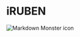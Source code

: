 # iRUBEN

<img src="https://cdn.discordapp.com/attachments/742413524126400523/1040713365175144538/Screenshot_2022-11-11_at_19.43.15.png"
     alt="Markdown Monster icon"
     style="float: left; margin-right: 10px;" />

